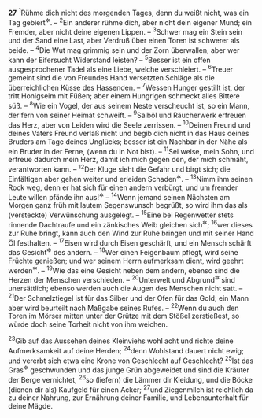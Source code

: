 __27__
<sup>1</sup>Rühme dich nicht des morgenden Tages, denn du weißt nicht, was ein Tag gebiert<sup title="oder: bringen mag">&#x2732;</sup>. –
<sup>2</sup>Ein anderer rühme dich, aber nicht dein eigener Mund; ein Fremder, aber nicht deine eigenen Lippen. –
<sup>3</sup>Schwer mag ein Stein sein und der Sand eine Last, aber Verdruß über einen Toren ist schwerer als beide. –
<sup>4</sup>Die Wut mag grimmig sein und der Zorn überwallen, aber wer kann der Eifersucht Widerstand leisten? –
<sup>5</sup>Besser ist ein offen ausgesprochener Tadel als eine Liebe, welche verschleiert. –
<sup>6</sup>Treuer gemeint sind die von Freundes Hand versetzten Schläge als die überreichlichen Küsse des Hassenden. –
<sup>7</sup>Wessen Hunger gestillt ist, der tritt Honigseim mit Füßen; aber einem Hungrigen schmeckt alles Bittere süß. –
<sup>8</sup>Wie ein Vogel, der aus seinem Neste verscheucht ist, so ein Mann, der fern von seiner Heimat schweift. –
<sup>9</sup>Salböl und Räucherwerk erfreuen das Herz, aber von Leiden wird die Seele zerrissen. –
<sup>10</sup>Deinen Freund und deines Vaters Freund verlaß nicht und begib dich nicht in das Haus deines Bruders am Tage deines Unglücks; besser ist ein Nachbar in der Nähe als ein Bruder in der Ferne, (wenn du in Not bist). –
<sup>11</sup>Sei weise, mein Sohn, und erfreue dadurch mein Herz, damit ich mich gegen den, der mich schmäht, verantworten kann. –
<sup>12</sup>Der Kluge sieht die Gefahr und birgt sich; die Einfältigen aber gehen weiter und erleiden Schaden<sup title="vgl. 22,3">&#x2732;</sup>. –
<sup>13</sup>Nimm ihm seinen Rock weg, denn er hat sich für einen andern verbürgt, und um fremder Leute willen pfände ihn aus!<sup title="vgl. 20,16">&#x2732;</sup> –
<sup>14</sup>Wenn jemand seinen Nächsten am Morgen ganz früh mit lautem Segenswunsch begrüßt, so wird ihm das als (versteckte) Verwünschung ausgelegt. –
<sup>15</sup>Eine bei Regenwetter stets rinnende Dachtraufe und ein zänkisches Weib gleichen sich<sup title="19,13">&#x2732;</sup>;
<sup>16</sup>wer dieses zur Ruhe bringt, kann auch den Wind zur Ruhe bringen und mit seiner Hand Öl festhalten. –
<sup>17</sup>Eisen wird durch Eisen geschärft, und ein Mensch schärft das Gesicht<sup title="= Verhalten?">&#x2732;</sup> des andern. –
<sup>18</sup>Wer einen Feigenbaum pflegt, wird seine Früchte genießen; und wer seinem Herrn aufmerksam dient, wird geehrt werden<sup title="oder: reichen Lohn ernten">&#x2732;</sup>. –
<sup>19</sup>Wie das eine Gesicht neben dem andern, ebenso sind die Herzen der Menschen verschieden. –
<sup>20</sup>Unterwelt und Abgrund<sup title="= Hölle">&#x2732;</sup> sind unersättlich; ebenso werden auch die Augen des Menschen nicht satt. –
<sup>21</sup>Der Schmelztiegel ist für das Silber und der Ofen für das Gold; ein Mann aber wird beurteilt nach Maßgabe seines Rufes. –
<sup>22</sup>Wenn du auch den Toren im Mörser mitten unter der Grütze mit dem Stößel zerstießest, so würde doch seine Torheit nicht von ihm weichen.

<sup>23</sup>Gib auf das Aussehen deines Kleinviehs wohl acht und richte deine Aufmerksamkeit auf deine Herden;
<sup>24</sup>denn Wohlstand dauert nicht ewig; und vererbt sich etwa eine Krone von Geschlecht auf Geschlecht?
<sup>25</sup>Ist das Gras<sup title="= Wildwuchs">&#x2732;</sup> geschwunden und das junge Grün abgeweidet und sind die Kräuter der Berge vernichtet,
<sup>26</sup>so (liefern) die Lämmer dir Kleidung, und die Böcke (dienen dir als) Kaufgeld für einen Acker;
<sup>27</sup>und Ziegenmilch ist reichlich da zu deiner Nahrung, zur Ernährung deiner Familie, und Lebensunterhalt für deine Mägde.